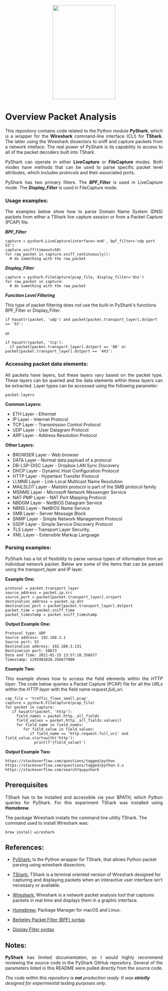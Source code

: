 <p align="center">
  <img src="https://github.com/johnbumgarner/pyshark_packet_analysis/blob/b9d356611ecbffe164cb9677347c32b00ad55009/graphic/binary_funnel.jpg" width="200" height="300"/>
</p>


# Overview Packet Analysis

<p align="justify">
This repository contains code related to the Python module <b>PyShark</b>, which is a wrapper for the <b>Wireshark</b> command-line interface (CLI) for <b>TShark</b>. The latter using the Wireshark dissectors to sniff and capture packets from a network inteface. The real power of PyShark is its capability to access to all of the packet decoders built into TShark.
</p>

<p align="justify">
PyShark can operate in either <b>LiveCapture</b> or <b>FileCapture</b> modes. Both modes have methods that can be used to parse specific packet level attributes, which includes protocols and their associated ports. 
</p>

<p align="justify">
PyShark has two primary filters. The <i><b>BPF_Filter</b></i> is used in LiveCapture mode. The <i><b>Display_Filter</b></i> is used in FileCapture mode.
</p>

### Usage examples:
<p align="justify">
The examples below show how to parse Domain Name System (DNS) packets from either a TShark live capture session or from a Packet Capture (PCAP) file.

<i><b>BPF_Filter</b></i>

    capture = pyshark.LiveCapture(interface='en0', bpf_filter='udp port 53')
    capture.sniff(timeout=50)
    for raw_packet in capture.sniff_continuously():
      # do something with the raw_packet


<i><b>Display_Filter</b></i>
  
    capture = pyshark.FileCapture(pcap_file, display_filter='dns')
    for raw_packet in capture:
      # do something with the raw_packet

<i><b>Function Level Filtering</b></i>

This type of packet filtering does not use the built-in PyShark's functions BPF_Filter or Display_Filter.<br>

    if hasattr(packet, 'udp') and packet[packet.transport_layer].dstport == '53':

or

    if hasattr(packet, 'tcp'):
      if packet[packet.transport_layer].dstport == '80' or packet[packet.transport_layer].dstport == '443':
</p>

### Accessing packet data elements:
<p align="justify">
All packets have layers, but these layers vary based on the packet type. These layers can be queried and the data elements within these layers can be extracted. Layer types can be accessed using the following parameter:
<br>

    packet.layers

<b>Common Layers:</b>
<br>
* ETH Layer - Ethernet
* IP Layer - Internet Protocol
* TCP Layer - Transmission Control Protocol
* UDP Layer - User Datagram Protocol
* ARP Layer - Address Resolution Protocol

<b>Other Layers:</b>
<br>
* BROWSER Layer - Web browser
* DATA Layer - Normal data payload of a protocol
* DB-LSP-DISC Layer - Dropbox LAN Sync Discovery
* DHCP Layer - Dynamic Host Configuration Protocol
* HTTP Layer - Hypertext Transfer Protocol
* LLMNR Layer - Link-Local Multicast Name Resolution
* MAILSLOT Layer - Mailslot protocol is part of the SMB protocol family
* MSNMS Layer - Microsoft Network Messenger Service
* NAT-PMP Layer - NAT Port Mapping Protocol
* NBDGM Layer - NetBIOS Datagram Service
* NBNS Layer - NetBIOS Name Service
* SMB Layer - Server Message Block
* SNMP Layer - Simple Network Management Protocol 
* SSDP Layer - Simple Service Discovery Protocol 
* TLS Layer - Transport Layer Security,
* XML Layer - Extensible Markup Language
</p>

### Parsing examples:
<p align="justify">
PyShark has a lot of flexibility to parse various types of information from an individual network packet. Below are some of the items that can be parsed using the transport_layer and IP layer.


<b>Example One:</b>

    protocol = packet.transport_layer
    source_address = packet.ip.src
    source_port = packet[packet.transport_layer].srcport
    destination_address = packet.ip.dst
    destination_port = packet[packet.transport_layer].dstport 
    packet_time = packet.sniff_time
    packet_timestamp = packet.sniff_timestamp

<b>Output Example One:</b>


    Protocol type: UDP
    Source address: 192.168.3.1
    Source port: 53
    Destination address: 192.168.3.131
    Destination port: 58673
    Date and Time: 2011-01-25 13:57:18.356677
    Timestamp: 1295981838.356677000

</p>

<b>Example Two:</b>

<p align="justify">
This example shows how to access the field elements within the <i>HTTP layer</i>. The code below queries a Packet Capture (PCAP) file for all the URLs within the <i>HTTP layer</i> with the field name <i>request.full_uri</i>.
</p>

    cap_file = 'traffic_flows_small.pcap'
    capture = pyshark.FileCapture(pcap_file)
    for packet in capture:
       if hasattr(packet, 'http'):
         field_names = packet.http._all_fields
         field_values = packet.http._all_fields.values()
         for field_name in field_names:
            for field_value in field_values:
               if field_name == 'http.request.full_uri' and field_value.startswith('http'):
                 print(f'{field_value}')

<b>Output Example Two:</b>
<br>

    https://stackoverflow.com/questions/tagged/python
    https://stackoverflow.com/questions/tagged/python-3.x
    https://stackoverflow.com/search?q=pyshark
</p>

## Prerequisites
<p align="justify">
TShark has to be installed and accessible via your $PATH, which Python queries for PyShark. For this experiment TShark was installed using <b>Homebrew</b>.<br>

The package Wireshark installs the command line utility TShark. The command used to install Wireshark was:<br>

    brew install wireshark
</p>

## References:

* [PyShark:](https://kiminewt.github.io/pyshark) Is the Python wrapper for TShark, that allows Python packet parsing using wireshark dissectors.

* [TShark:](https://www.wireshark.org/docs/man-pages/tshark.html) TShark is a terminal oriented version of Wireshark designed for capturing and displaying packets when an interactive user interface isn't necessary or available.

* [Wireshark:](https://www.wireshark.org) Wireshark is a network packet analysis tool that captures packets in real time and displays them in a graphic interface.

* [Homebrew:](https://brew.sh) Package Manager for macOS and Linux.

* [Berkeley Packet Filter (BPF) syntax](https://biot.com/capstats/bpf.html)

* [Display Filter syntax](https://wiki.wireshark.org/DisplayFilters)

## Notes:
<p align="justify">
<b>PyShark</b> has limited documentation, so I would highly recommend reviewing the source code in the PyShark GitHub repository. Several of the parameters listed in this README were pulled directly from the source code.
</p>

_The code within this repository is **not** production ready. It was **strictly** designed for experimental testing purposes only._
